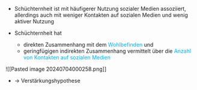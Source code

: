 - Schüchternheit ist mit häufigerer Nutzung sozialer Medien assoziiert, allerdings auch mit weniger Kontakten auf sozialen Medien und wenig aktiver Nutzung

- Schüchternheit hat 
	- direkten Zusammenhang mit dem <span style="color:rgb(0, 176, 240)">Wohlbefinden</span> und 
	- geringfügigen indirekten Zusammenhang vermittelt über die <span style="color:rgb(0, 176, 240)">Anzahl von Kontakten auf sozialen Medien</span> 

![[Pasted image 20240704000258.png]]

- -> Verstärkungshypothese